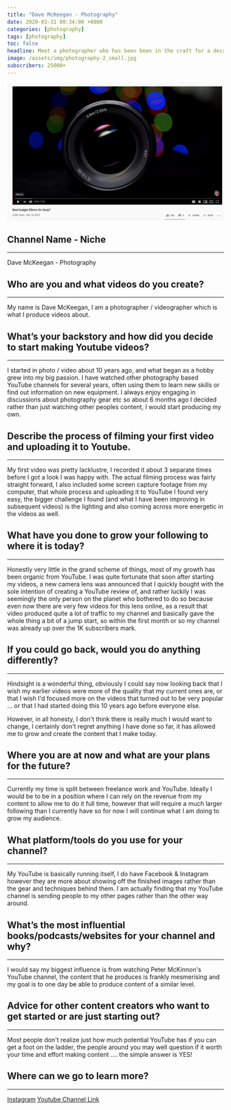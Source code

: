 ```yaml
---
title: "Dave McKeegan - Photography"
date: 2020-03-31 00:34:00 +0800
categories: [photography]
tags: [photography]
toc: false
headline: Meet a photographer who has been been in the craft for a decade, and grew his hobby into a big passion.
image: /assets/img/photography-2_small.jpg
subscribers: 25000+
---
```


[![Lifestyle](/assets/img/photography-2.png)](https://www.youtube.com/watch?v=ChlNnuFwLu8)

## Channel Name - Niche
_______________________

Dave McKeegan - Photography


## Who are you and what videos do you create?
_____________________________________________

My name is Dave McKeegan, I am a photographer / videographer which is what I produce videos about.


## What’s your backstory and how did you decide to start making Youtube videos?
_______________________________________________________________________________

I started in photo / video about 10 years ago, and what began as a hobby grew into my big passion. I have watched other photography based YouTube channels for several years, often using them to learn new skills or find out information on new equipment. I always enjoy engaging in discussions about photography gear etc so about 6 months ago I decided rather than just watching other peoples content, I would start producing my own.



## Describe the process of filming your first video and uploading it to Youtube.
________________________________________________________________________________

My first video was pretty lacklustre, I recorded it about 3 separate times before I got a look I was happy with. The actual filming process was fairly straight forward, I also included some screen capture footage from my computer, that whole process and uploading it to YouTube I found very easy, the bigger challenge I found (and what I have been improving in subsequent videos) is the lighting and also coming across
more energetic in the videos as well.


## What have you done to grow your following to where it is today?
__________________________________________________________________

Honestly very little in the grand scheme of things, most of my growth has been organic from YouTube. I was quite fortunate that soon after starting my videos, a new camera lens was announced that I quickly bought with the sole intention of creating a YouTube review of, and rather luckily I was seemingly the only person on the planet who bothered to do so because even now there are very few videos for this lens online, as a result that video produced quite a lot of traffic to my channel and basically gave the whole thing a bit of a jump start, so within the first month or so my channel was already up over the 1K subscribers mark.

## If you could go back, would you do anything differently?
___________________________________________________________

Hindsight is a wonderful thing, obviously I could say now looking back that I wish my earlier videos were more of the quality that my current ones are, or that I wish I'd focused more on the videos that turned out to be very popular ... or that I had started doing this 10 years ago before everyone else.

However, in all honesty, I don't think there is really much I would want to change, I certainly don't regret anything I have done so far, it has allowed me to grow and create the content that I make today.


## Where you are at now and what are your plans for the future?
_______________________________________________________________

Currently my time is split between freelance work and YouTube. Ideally I would be to be in a position where I can rely on the revenue from my content to allow me to do it full time, however that will require a much larger following than I currently have so for now I will continue what I am doing to grow my audience.


## What platform/tools do you use for your channel?
___________________________________________________

My YouTube is basically running itself, I do have Facebook & Instagram however they are more about showing off the finished images rather than the gear and techniques behind them. I am actually finding that my YouTube channel is sending people to my other pages rather than the other way around.

## What’s the most influential books/podcasts/websites for your channel and why?
________________________________________________________________________________

I would say my biggest influence is from watching Peter McKinnon's YouTube channel, the content that he produces is frankly mesmerising and my goal is to one day be able to produce content of a similar level.


## Advice for other content creators who want to get started or are just starting out?
______________________________________________________________________________________

Most people don't realize just how much potential YouTube has if you can get a foot on the ladder, the people around you may well question if it worth your time and effort making content .... the simple answer is YES!

## Where can we go to learn more?
_________________________________

[Instagram](https://www.instagram.com/dpmphotographs)
[Youtube Channel Link](https://www.youtube.com/channel/UCjYxkqv3N2p1WwjKvbZykvg)
